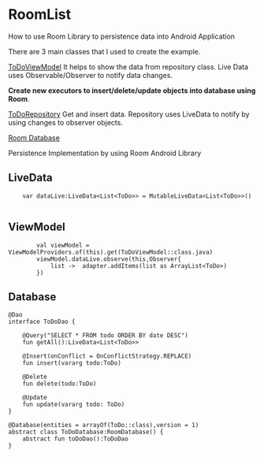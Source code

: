 # RoomList
How to use Room Library to persistence data into Android Application 

There are 3 main classes that I used to create the example.

[ToDoViewModel](https://github.com/leomindez/RoomList/blob/master/app/src/main/java/com/leomendez/roomlist/viewmodel/ToDoViewModel.kt)
It helps to show the data from repository class. 
Live Data uses Observable/Observer to notify data changes. 

**Create new executors to insert/delete/update objects into database using Room**.

[ToDoRepository](https://github.com/leomindez/RoomList/blob/master/app/src/main/java/com/leomendez/roomlist/repository/ToDoRepository.kt)
Get and insert data. Repository uses LiveData to notify by using changes to observer objects. 


[Room Database](https://github.com/leomindez/RoomList/blob/master/app/src/main/java/com/leomendez/roomlist/persistence/database/database/ToDoDatabase.kt)

Persistence Implementation by using Room Android Library


## LiveData
```
    var dataLive:LiveData<List<ToDo>> = MutableLiveData<List<ToDo>>()
    
```

## ViewModel 
```
        val viewModel = ViewModelProviders.of(this).get(ToDoViewModel::class.java)
        viewModel.dataLive.observe(this,Observer{
            list ->  adapter.addItems(list as ArrayList<ToDo>)
        })
```

## Database 

```
@Dao
interface ToDoDao {

    @Query("SELECT * FROM todo ORDER BY date DESC")
    fun getAll():LiveData<List<ToDo>>

    @Insert(onConflict = OnConflictStrategy.REPLACE)
    fun insert(vararg todo:ToDo)

    @Delete
    fun delete(todo:ToDo)

    @Update
    fun update(vararg todo: ToDo)
}

@Database(entities = arrayOf(ToDo::class),version = 1)
abstract class ToDoDatabase:RoomDatabase() {
    abstract fun toDoDao():ToDoDao
}

```
